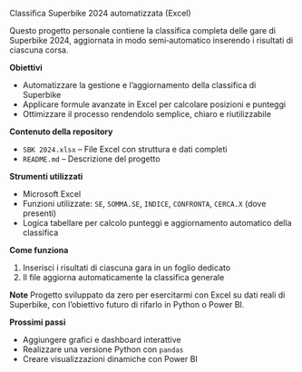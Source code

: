 Classifica Superbike 2024 automatizzata (Excel)

Questo progetto personale contiene la classifica completa delle gare di Superbike 2024, aggiornata in modo semi‑automatico inserendo i risultati di ciascuna corsa.

**Obiettivi**
- Automatizzare la gestione e l’aggiornamento della classifica di Superbike
- Applicare formule avanzate in Excel per calcolare posizioni e punteggi
- Ottimizzare il processo rendendolo semplice, chiaro e riutilizzabile

**Contenuto della repository**
- `SBK 2024.xlsx` – File Excel con struttura e dati completi  
- `README.md` – Descrizione del progetto

**Strumenti utilizzati**
- Microsoft Excel  
- Funzioni utilizzate: `SE`, `SOMMA.SE`, `INDICE`, `CONFRONTA`, `CERCA.X` (dove presenti)  
- Logica tabellare per calcolo punteggi e aggiornamento automatico della classifica

**Come funziona**
1. Inserisci i risultati di ciascuna gara in un foglio dedicato  
2. Il file aggiorna automaticamente la classifica generale

**Note**
Progetto sviluppato da zero per esercitarmi con Excel su dati reali di Superbike, con l’obiettivo futuro di rifarlo in Python o Power BI.

**Prossimi passi**
- Aggiungere grafici e dashboard interattive  
- Realizzare una versione Python con `pandas`  
- Creare visualizzazioni dinamiche con Power BI
